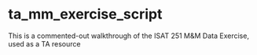 # ta_mm_exercise_script
This is a commented-out walkthrough of the ISAT 251 M&M Data Exercise, used as a TA resource
